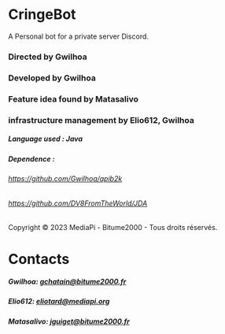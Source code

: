 # CringeBot
A Personal bot for a private server Discord.

### Directed by Gwilhoa
### Developed by Gwilhoa
### Feature idea found by Matasalivo
### infrastructure management by Elio612, Gwilhoa
##### Language used : Java
##### Dependence : 
###### https://github.com/Gwilhoa/apib2k
###### https://github.com/DV8FromTheWorld/JDA

Copyright © 2023 MediaPi - Bitume2000 - Tous droits réservés.

# Contacts
##### Gwilhoa: gchatain@bitume2000.fr
##### Elio612: eliotard@mediapi.org
##### Matasalivo: jguiget@bitume2000.fr
